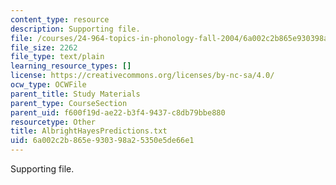 ```yaml
---
content_type: resource
description: Supporting file.
file: /courses/24-964-topics-in-phonology-fall-2004/6a002c2b865e930398a25350e5de66e1_AlbrightHayesPredictions.txt
file_size: 2262
file_type: text/plain
learning_resource_types: []
license: https://creativecommons.org/licenses/by-nc-sa/4.0/
ocw_type: OCWFile
parent_title: Study Materials
parent_type: CourseSection
parent_uid: f600f19d-ae22-b3f4-9437-c8db79bbe880
resourcetype: Other
title: AlbrightHayesPredictions.txt
uid: 6a002c2b-865e-9303-98a2-5350e5de66e1
---
```

Supporting file.